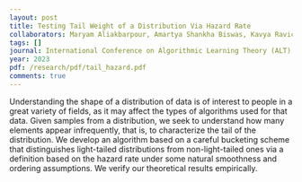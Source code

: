 ```yaml
---
layout: post
title: Testing Tail Weight of a Distribution Via Hazard Rate
collaborators: Maryam Aliakbarpour, Amartya Shankha Biswas, Kavya Ravichandran, Ronitt Rubinfeld
tags: []
journal: International Conference on Algorithmic Learning Theory (ALT)
year: 2023
pdf: /research/pdf/tail_hazard.pdf
comments: true
---
```

Understanding the shape of a distribution of data is of interest to people in a great variety of fields, as it may affect the types of algorithms used for that data. Given samples from a distribution, we seek to understand how many elements appear infrequently, that is, to characterize the tail of the distribution. We develop an algorithm based on a careful bucketing scheme that distinguishes light-tailed distributions from non-light-tailed ones via a definition based on the hazard rate under some natural smoothness and ordering assumptions. We verify our theoretical results empirically.

